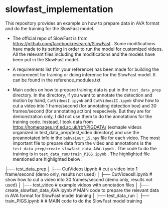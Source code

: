 # slowfast_implementation
This repository provides an example on how to prepare data in AVA format and do the training for the SlowFast model. 

- The official repo of SlowFast is from https://github.com/facebookresearch/SlowFast . Some modifications have made to its setting in order to run the model for customized videos. All the relevant files including the modifications and the models have been put in the SlowFast model. 

- A requirements list (for your reference) has been made for building the enviornment for training or doing inference for the SlowFast model. It can be found in the reference_modules.txt 

- Main codes on how to prepare training data is put in the `test_data_prep` directory. In the directory, if you want to annotate the detection and motion by hand, `CutVideosI.ipynb` and `CutVideosII.ipynb` show how to cut a video into 1 frame/second (for annotating detection box) and 30 frames/second (for annotating action) respecively. But they are for demonstration only, I did not use them to do the annotations for the training code. Instead, I took data from https://homepages.inf.ed.ac.uk/rbf/PIGDATA/ (exmaple videos organized in test_data_prep/test_video directory) and use the preannotated info in the `behvaiour_15.npy` file for each video. The most important file to prepare data from the video and annotations is the `test_data_prep/create_slowfast_data_AVA.ipynb` . The code to do the training is in `test_data_run/train_PIGS.ipynb` . The highlighted file mentioned are highlighted below:

├── test_data_prep
│   ├── CutVideosI.ipynb # cut a video into 1 frame/second (demo only, results not used)
│   ├── CutVideosII.ipynb # show how to cut a video into 30 frames/second (demo only, results not used)
│   ├── test_video # example videos with annotation files
│   ├── create_slowfast_data_AVA.ipynb # MAIN code to prepare the relevant data in AVA format for SlowFast model training
│   ├── test_data_run
│       ├── train_PIGS.ipynb # # MAIN code to do the SlowFast model training



